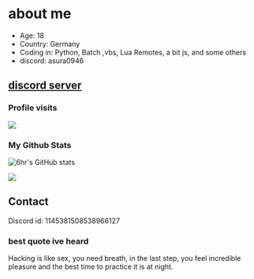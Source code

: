 # about me
- Age: 18
- Country: Germany
- Coding in: Python, Batch ,vbs, Lua Remotes, a bit js, and some others
- discord: asura0946

## [discord server](https://discord.gg/xxZKnZmnWs)



### Profile visits
<p> <img src="https://profile-counter.glitch.me/baum1810/count.svg" /> </p>  

### My Github Stats
![6hr's GitHub stats](https://github-readme-stats.vercel.app/api?username=baum1810&show_icons=true&theme=transparent)

![](https://github-readme-stats.vercel.app/api/top-langs/?username=baum1810&hide=php&theme=tokyonight)



## Contact
Discord id: 
1145381508538966127




### best quote ive heard
Hacking is like sex, you need breath, in the last step, you feel incredible pleasure and the best time to practice it is at night.

